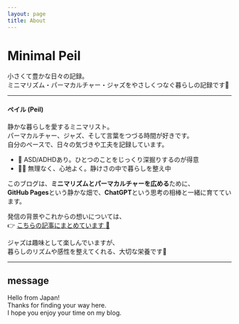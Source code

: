 ```yaml
---
layout: page
title: About
---
```


# Minimal Peil

小さくて豊かな日々の記録。  
ミニマリズム・パーマカルチャー・ジャズをやさしくつなぐ暮らしの記録です🌿

---

#### ペイル (Peil)

静かな暮らしを愛するミニマリスト。  
パーマカルチャー、ジャズ、そして言葉をつづる時間が好きです。  
自分のペースで、日々の気づきや工夫を記録しています。

- 🧠 ASD/ADHDあり。ひとつのことをじっくり深掘りするのが得意  
- 🚶‍♀️ 無理なく、心地よく。静けさの中で暮らしを整え中  

このブログは、**ミニマリズムとパーマカルチャーを広める**ために、  
**GitHub Pages**という静かな畑で、**ChatGPT**という思考の相棒と一緒に育てています。

発信の背景やこれからの想いについては、  
👉 [こちらの記事にまとめています 🌱](https://www.minimal-peil.com/minimalism-permaculture-vision/)

ジャズは趣味として楽しんでいますが、  
暮らしのリズムや感性を整えてくれる、大切な栄養です🎷

---

## message

Hello from Japan!  
Thanks for finding your way here.  
I hope you enjoy your time on my blog.
